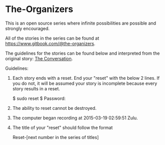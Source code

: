 # The-Organizers

This is an open source series where infinite possibilities are possible and strongly encouraged.

All of the stories in the series can be found at https://www.gitbook.com/@the-organizers.

The guidelines for the stories can be found below and interpreted from the original story:  [The Conversation](The-Conversation.md).


Guidelines:

1) Each story ends with a reset. End your "reset" with the below 2 lines. If you do not, it will be assumed your story is incomplete because every story results in a reset.

    $ sudo reset
    $ Password:


2) The ability to reset cannot be destroyed.

3) The computer began recording at 2015-03-19 02:59:51 Zulu.

4) The title of your "reset" should follow the format

    Reset-[next number in the series of titles]
